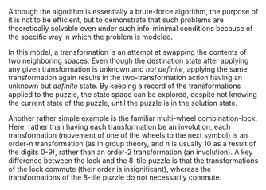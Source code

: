 Although the algorithm is essentially a brute-force algorithm, the purpose of it is not to be efficient, but to demonstrate that such problems are theoretically solvable even under such info-minimal conditions because of the specific way in which the problem is modeled.

In this model, a transformation is an attempt at swapping the contents of two neighboring spaces. Even though the destination state after applying any given transformation is unknown and *not definite*, applying the same transformation again results in the two-transformation action having an unknown but *definite* state. By keeping a record of the transformations applied to the puzzle, the state space can be explored, despite not knowing the current state of the puzzle, until the puzzle is in the solution state.

Another rather simple example is the familiar multi-wheel combination-lock. Here, rather than having each transformation be an involution, each transformation (movement of one of the wheels to the next symbol) is an order-n transformation (as in group theory, and n is usually 10 as a result of the digits 0-9), rather than an order-2 transformation (an involution). A key difference between the lock and the 8-tile puzzle is that the transformations of the lock commute (their order is insignificant), whereas the transformations of the 8-tile puzzle do not necessarily commute.
